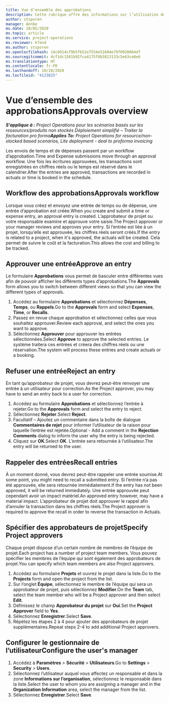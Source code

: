 ```yaml
---
title: Vue d’ensemble des approbations
description: Cette rubrique offre des informations sur l’utilisation des approbations dans Project Operations.
author: stsporen
manager: Annbe
ms.date: 10/05/2020
ms.topic: article
ms.service: project-operations
ms.reviewer: kfend
ms.author: stsporen
ms.openlocfilehash: 14c6914cf9b5fb52e7554e51604e79f0920064df
ms.sourcegitcommit: 4cf1dc1561b92fca4175f0b3813133c5e63ce8e6
ms.translationtype: HT
ms.contentlocale: fr-FR
ms.lasthandoff: 10/28/2020
ms.locfileid: "4123825"
---
```

# <a name="approvals-overview"></a><span data-ttu-id="1a59d-103">Vue d’ensemble des approbations</span><span class="sxs-lookup"><span data-stu-id="1a59d-103">Approvals overview</span></span>

<span data-ttu-id="1a59d-104">_**S’applique à :** Project Operations pour les scénarios basés sur les ressources/produits non stockés Déploiement simplifié – Traiter la facturation pro forma_</span><span class="sxs-lookup"><span data-stu-id="1a59d-104">_**Applies To:** Project Operations for resource/non-stocked based scenarios, Lite deployment - deal to proforma invoicing_</span></span>

<span data-ttu-id="1a59d-105">Les envois de temps et de dépenses passent par un workflow d’approbation.</span><span class="sxs-lookup"><span data-stu-id="1a59d-105">Time and Expense submissions move through an approval workflow.</span></span> <span data-ttu-id="1a59d-106">Une fois les écritures approuvées, les transactions sont enregistrées en chiffres réels ou le temps est réservé dans le calendrier.</span><span class="sxs-lookup"><span data-stu-id="1a59d-106">After the entries are approved, transactions are recorded in actuals or time is booked in the schedule.</span></span>

## <a name="approvals-workflow"></a><span data-ttu-id="1a59d-107">Workflow des approbations</span><span class="sxs-lookup"><span data-stu-id="1a59d-107">Approvals workflow</span></span>
<span data-ttu-id="1a59d-108">Lorsque vous créez et envoyez une entrée de temps ou de dépense, une entrée d’approbation est créée.</span><span class="sxs-lookup"><span data-stu-id="1a59d-108">When you create and submit a time or expense entry, an approval entry is created.</span></span> <span data-ttu-id="1a59d-109">L’approbateur de projet ou votre responsable examine et approuve votre saisie.</span><span class="sxs-lookup"><span data-stu-id="1a59d-109">The Project approver or your manager reviews and approves your entry.</span></span> <span data-ttu-id="1a59d-110">Si l’entrée est liée à un projet, lorsqu’elle est approuvée, les chiffres réels seront créés.</span><span class="sxs-lookup"><span data-stu-id="1a59d-110">If the entry is related to a project, when it's approved, the actuals will be created.</span></span> <span data-ttu-id="1a59d-111">Cela permet de suivre le coût et la facturation.</span><span class="sxs-lookup"><span data-stu-id="1a59d-111">This allows the cost and billing to be tracked.</span></span> 

## <a name="approve-an-entry"></a><span data-ttu-id="1a59d-112">Approuver une entrée</span><span class="sxs-lookup"><span data-stu-id="1a59d-112">Approve an entry</span></span>
<span data-ttu-id="1a59d-113">Le formulaire **Approbations** vous permet de basculer entre différentes vues afin de pouvoir afficher les différents types d’approbations.</span><span class="sxs-lookup"><span data-stu-id="1a59d-113">The **Approvals** form allows you to switch between different views so that you can view the different types of approvals.</span></span>
  
1. <span data-ttu-id="1a59d-114">Accédez au formulaire **Approbations** et sélectionnez **Dépenses**, **Temps**, ou **Rappels**.</span><span class="sxs-lookup"><span data-stu-id="1a59d-114">Go to the **Approvals** form and select **Expenses**, **Time**, or **Recalls**.</span></span>
2. <span data-ttu-id="1a59d-115">Passez en revue chaque approbation et sélectionnez celles que vous souhaitez approuver.</span><span class="sxs-lookup"><span data-stu-id="1a59d-115">Review each approval, and select the ones you want to approve.</span></span>
3. <span data-ttu-id="1a59d-116">Sélectionnez **Approuver** pour approuver les entrées sélectionnées.</span><span class="sxs-lookup"><span data-stu-id="1a59d-116">Select **Approve** to approve the selected entries.</span></span>
<span data-ttu-id="1a59d-117">Le système traitera ces entrées et créera des chiffres réels ou une réservation.</span><span class="sxs-lookup"><span data-stu-id="1a59d-117">The system will process these entries and create actuals or a booking.</span></span>

## <a name="reject-an-entry"></a><span data-ttu-id="1a59d-118">Refuser une entrée</span><span class="sxs-lookup"><span data-stu-id="1a59d-118">Reject an entry</span></span>
<span data-ttu-id="1a59d-119">En tant qu’approbateur de projet, vous devrez peut-être renvoyer une entrée à un utilisateur pour correction.</span><span class="sxs-lookup"><span data-stu-id="1a59d-119">As the Project approver, you may have to send an entry back to a user for correction.</span></span>
  
1. <span data-ttu-id="1a59d-120">Accédez au formulaire **Approbations** et sélectionnez l’entrée à rejeter.</span><span class="sxs-lookup"><span data-stu-id="1a59d-120">Go to the **Approvals** form and select the entry to reject.</span></span> 
2. <span data-ttu-id="1a59d-121">Sélectionnez **Rejeter**.</span><span class="sxs-lookup"><span data-stu-id="1a59d-121">Select **Reject**.</span></span>
3. <span data-ttu-id="1a59d-122">Facultatif – Ajoutez un commentaire dans la boîte de dialogue **Commentaires de rejet** pour informer l’utilisateur de la raison pour laquelle l’entrée est rejetée.</span><span class="sxs-lookup"><span data-stu-id="1a59d-122">Optional - Add a comment in the **Rejection Comments** dialog to inform the user why the entry is being rejected.</span></span>
4. <span data-ttu-id="1a59d-123">Cliquez sur **OK**.</span><span class="sxs-lookup"><span data-stu-id="1a59d-123">Select **OK**.</span></span> <span data-ttu-id="1a59d-124">L’entrée sera retournée à l’utilisateur.</span><span class="sxs-lookup"><span data-stu-id="1a59d-124">The entry will be returned to the user.</span></span>
  
## <a name="recall-entries"></a><span data-ttu-id="1a59d-125">Rappeler des entrées</span><span class="sxs-lookup"><span data-stu-id="1a59d-125">Recall entries</span></span>
<span data-ttu-id="1a59d-126">À un moment donné, vous devrez peut-être rappeler une entrée soumise.</span><span class="sxs-lookup"><span data-stu-id="1a59d-126">At some point, you might need to recall a submitted entry.</span></span> <span data-ttu-id="1a59d-127">Si l’entrée n’a pas été approuvée, elle sera retournée immédiatement.</span><span class="sxs-lookup"><span data-stu-id="1a59d-127">If the entry has not been approved, it will be returned immediately.</span></span> <span data-ttu-id="1a59d-128">Une entrée approuvée peut cependant avoir un impact matériel.</span><span class="sxs-lookup"><span data-stu-id="1a59d-128">An approved entry however, may have a material impact.</span></span> <span data-ttu-id="1a59d-129">L’approbateur de projet doit approuver le rappel afin d’annuler la transaction dans les chiffres réels.</span><span class="sxs-lookup"><span data-stu-id="1a59d-129">The Project approver is required to approve the recall in order to reverse the transaction in Actuals.</span></span>

## <a name="specify-project-approvers"></a><span data-ttu-id="1a59d-130">Spécifier des approbateurs de projet</span><span class="sxs-lookup"><span data-stu-id="1a59d-130">Specify Project approvers</span></span>
<span data-ttu-id="1a59d-131">Chaque projet dispose d’un certain nombre de membres de l’équipe de projet.</span><span class="sxs-lookup"><span data-stu-id="1a59d-131">Each project has a number of project team members.</span></span> <span data-ttu-id="1a59d-132">Vous pouvez spécifier les membres de l’équipe qui sont également des approbateurs de projet.</span><span class="sxs-lookup"><span data-stu-id="1a59d-132">You can specify which team members are also Project approvers.</span></span>

1. <span data-ttu-id="1a59d-133">Accédez au formulaire **Projets** et ouvrez le projet dans la liste.</span><span class="sxs-lookup"><span data-stu-id="1a59d-133">Go to the **Projects** form and open the project from the list.</span></span>
2. <span data-ttu-id="1a59d-134">Sur l’onglet **Équipe**, sélectionnez le membre de l’équipe qui sera un approbateur de projet, puis sélectionnez **Modifier**.</span><span class="sxs-lookup"><span data-stu-id="1a59d-134">On the **Team** tab, select the team member who will be a Project approver and then select **Edit**.</span></span>
3. <span data-ttu-id="1a59d-135">Définissez le champ **Approbateur du projet** sur **Oui**.</span><span class="sxs-lookup"><span data-stu-id="1a59d-135">Set the **Project Approver** field to **Yes**.</span></span>
4. <span data-ttu-id="1a59d-136">Sélectionnez **Enregistrer**.</span><span class="sxs-lookup"><span data-stu-id="1a59d-136">Select **Save**.</span></span>
5. <span data-ttu-id="1a59d-137">Répétez les étapes 2 à 4 pour ajouter des approbateurs de projet supplémentaires.</span><span class="sxs-lookup"><span data-stu-id="1a59d-137">Repeat steps 2-4 to add additional Project approvers.</span></span>

## <a name="configure-the-users-manager"></a><span data-ttu-id="1a59d-138">Configurer le gestionnaire de l’utilisateur</span><span class="sxs-lookup"><span data-stu-id="1a59d-138">Configure the user's manager</span></span>

1. <span data-ttu-id="1a59d-139">Accédez à **Paramètres** > **Sécurité** > **Utilisateurs**.</span><span class="sxs-lookup"><span data-stu-id="1a59d-139">Go to **Settings** > **Security** > **Users**.</span></span>
2. <span data-ttu-id="1a59d-140">Sélectionnez l’utilisateur auquel vous affectez un responsable et dans la zone **Informations sur l’organisation**, sélectionnez le responsable dans la liste.</span><span class="sxs-lookup"><span data-stu-id="1a59d-140">Select the user to whom you are assigning a manager and in the **Organization Information** area, select the manager from the list.</span></span> 
3. <span data-ttu-id="1a59d-141">Sélectionnez **Enregistrer**.</span><span class="sxs-lookup"><span data-stu-id="1a59d-141">Select **Save**.</span></span>


